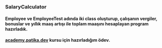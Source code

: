 ### SalaryCalculator
#### Employee ve EmployeeTest adında iki class oluşturup, çalışanın vergiler, bonuslar ve yıllık maaş artışı ile toplam maaşını hesaplayan program hazırladık.
#### [academy.patika.dev](https://academy.patika.dev/tr/dashboard) kursu için hazırladığım ödev.
